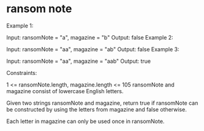 # ransom note
Example 1:

Input: ransomNote = "a", magazine = "b"
Output: false
Example 2:

Input: ransomNote = "aa", magazine = "ab"
Output: false
Example 3:

Input: ransomNote = "aa", magazine = "aab"
Output: true
 

Constraints:

1 <= ransomNote.length, magazine.length <= 105
ransomNote and magazine consist of lowercase English letters.



Given two strings ransomNote and magazine, return true if ransomNote can be constructed by using the letters from magazine and false otherwise.

Each letter in magazine can only be used once in ransomNote.